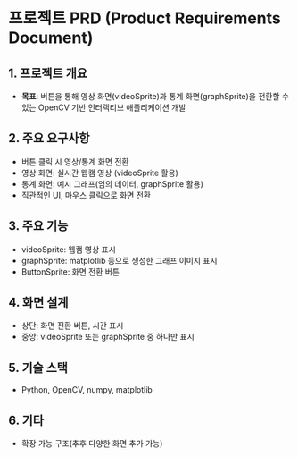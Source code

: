 # 프로젝트 PRD (Product Requirements Document)

## 1. 프로젝트 개요
- **목표**: 버튼을 통해 영상 화면(videoSprite)과 통계 화면(graphSprite)을 전환할 수 있는 OpenCV 기반 인터랙티브 애플리케이션 개발

## 2. 주요 요구사항
- 버튼 클릭 시 영상/통계 화면 전환
- 영상 화면: 실시간 웹캠 영상 (videoSprite 활용)
- 통계 화면: 예시 그래프(임의 데이터, graphSprite 활용)
- 직관적인 UI, 마우스 클릭으로 화면 전환

## 3. 주요 기능
- videoSprite: 웹캠 영상 표시
- graphSprite: matplotlib 등으로 생성한 그래프 이미지 표시
- ButtonSprite: 화면 전환 버튼

## 4. 화면 설계
- 상단: 화면 전환 버튼, 시간 표시
- 중앙: videoSprite 또는 graphSprite 중 하나만 표시

## 5. 기술 스택
- Python, OpenCV, numpy, matplotlib

## 6. 기타
- 확장 가능 구조(추후 다양한 화면 추가 가능)
